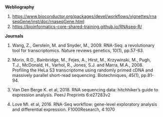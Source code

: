 **Webliography**

1.	https://www.bioconductor.org/packages/devel/workflows/vignettes/rnaseqGene/inst/doc/rnaseqGene.html
2.	https://bioinformatics-core-shared-training.github.io/RNAseq-R/

**Journals**

1. Wang, Z., Gerstein, M. and Snyder, M., 2009. RNA-Seq: a revolutionary tool for transcriptomics. Nature reviews genetics, 10(1), pp.57-63.

2. Morin, R.D., Bainbridge, M., Fejes, A., Hirst, M., Krzywinski, M., Pugh, T.J., McDonald, H., Varhol, R., Jones, S.J. and Marra, M.A., 2008. Profiling the HeLa S3 transcriptome using randomly primed cDNA and massively parallel short-read sequencing. Biotechniques, 45(1), pp.81-94.

3. Van Den Berge K. et al, 2018. RNA sequencing data: hitchhiker’s guide to expression analysis. PeerJ Preprints 6:e27283v2

4. Love MI. et al, 2016. RNA-Seq workflow: gene-level exploratory analysis and differential expression. F1000Research, 4:1070
